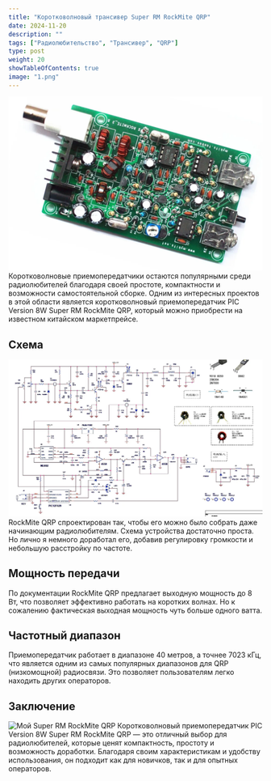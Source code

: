 ```yaml
---
title: "Коротковолновый трансивер Super RM RockMite QRP"
date: 2024-11-20
description: ""
tags: ["Радиолюбительство", "Трансивер", "QRP"]
type: post
weight: 20
showTableOfContents: true
image: "1.png"
---
```

![Super RM RockMite QRP](1.png) Коротковолновые приемопередатчики остаются популярными среди радиолюбителей благодаря своей простоте, компактности и возможности самостоятельной сборке. Одним из интересных проектов в этой области является коротковолновый приемопередатчик PIC Version 8W Super RM RockMite QRP, который можно приобрести на известном китайском маркетпрейсе.

## Схема 
![Схема](2.png) RockMite QRP спроектирован так, чтобы его можно было собрать даже начинающим радиолюбителям. Схема устройства достаточно проста. Но лично я немного доработал его, добавив регулировку громкости и небольшую расстройку по частоте.

## Мощность передачи
По документации RockMite QRP предлагает выходную мощность до 8 Вт, что позволяет эффективно работать на коротких волнах. Но к сожалению фактическая выходная мощность чуть больше одного ватта.

## Частотный диапазон
Приемопередатчик работает в диапазоне 40 метров, а точнее 7023 кГц, что является одним из самых популярных диапазонов для QRP (низкомощной) радиосвязи. Это позволяет пользователям легко находить других операторов.

## Заключение
![Мой Super RM RockMite QRP](3.png) Коротковолновый приемопередатчик PIC Version 8W Super RM RockMite QRP — это отличный выбор для радиолюбителей, которые ценят компактность, простоту и возможность доработки. Благодаря своим характеристикам и удобству использования, он подходит как для новичков, так и для опытных операторов. 
